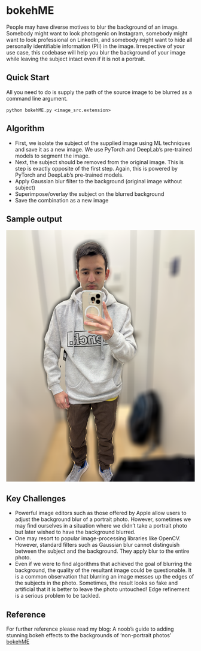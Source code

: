# bokehME
People may have diverse motives to blur the background of an image. Somebody might want to look photogenic on Instagram, somebody might want to look professional on LinkedIn, and somebody might want to hide all personally identifiable information (PII) in the image. Irrespective of your use case, this codebase will help you blur the background of your image while leaving the subject intact even if it is not a portrait. 

## Quick Start

All you need to do is supply the path of the source image to be blurred as a command line argument.

```
python bokehME.py <image_src.extension>
```

## Algorithm
- First, we isolate the subject of the supplied image using ML techniques and save it as a new image. We use PyTorch and DeepLab’s pre-trained models to segment the image. 
- Next, the subject should be removed from the original image. This is step is exactly opposite of the first step. Again, this is powered by PyTorch and DeepLab’s pre-trained models.
- Apply Gaussian blur filter to the background (original image without subject)
- Superimpose/overlay the subject on the blurred background
- Save the combination as a new image

## Sample output

![blurred_output](final_blurred_output.png)

## Key Challenges 
- Powerful image editors such as those offered by Apple allow users to adjust the background blur of a portrait photo. However, sometimes we may find ourselves in a situation where we didn’t take a portrait photo but later wished to have the background blurred.
- One may resort to popular image-processing libraries like OpenCV. However, standard filters such as Gaussian blur cannot distinguish between the subject and the background. They apply blur to the entire photo. 
- Even if we were to find algorithms that achieved the goal of blurring the background, the quality of the resultant image could be questionable. It is a common observation that blurring an image messes up the edges of the subjects in the photo. Sometimes, the result looks so fake and artificial that it is better to leave the photo untouched! Edge refinement is a serious problem to be tackled.

## Reference
For further reference please read my blog:
A noob’s guide to adding stunning bokeh effects to the backgrounds of ‘non-portrait photos’
<br>
[bokehME]()

```

```
